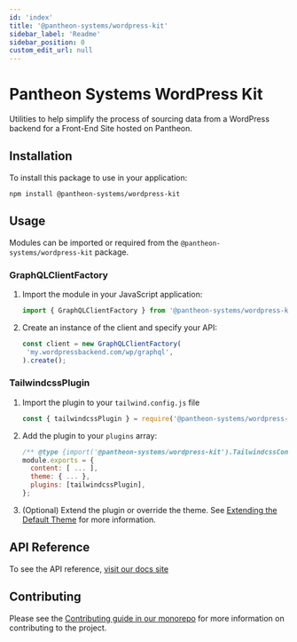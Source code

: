 ```yaml
---
id: 'index'
title: '@pantheon-systems/wordpress-kit'
sidebar_label: 'Readme'
sidebar_position: 0
custom_edit_url: null
---
```


# Pantheon Systems WordPress Kit

Utilities to help simplify the process of sourcing data from a WordPress backend
for a Front-End Site hosted on Pantheon.

## Installation

To install this package to use in your application:

`npm install @pantheon-systems/wordpress-kit`

## Usage

Modules can be imported or required from the `@pantheon-systems/wordpress-kit`
package.

### GraphQLClientFactory

1. Import the module in your JavaScript application:
   ```js
   import { GraphQLClientFactory } from '@pantheon-systems/wordpress-kit';
   ```
2. Create an instance of the client and specify your API:
   ```js
   const client = new GraphQLClientFactory(
   	'my.wordpressbackend.com/wp/graphql',
   ).create();
   ```

### TailwindcssPlugin

1.  Import the plugin to your `tailwind.config.js` file
    ```js
    const { tailwindcssPlugin } = require('@pantheon-systems/wordpress-kit');
    ```
1.  Add the plugin to your `plugins` array:
    ```js
    /** @type {import('@pantheon-systems/wordpress-kit').TailwindcssConfig} */
    module.exports = {
      content: [ ... ],
      theme: { ... },
      plugins: [tailwindcssPlugin],
    };
    ```
1.  (Optional) Extend the plugin or override the theme. See
    [Extending the Default Theme](https://tailwindcss.com/docs/theme#extending-the-default-theme)
    for more information.

## API Reference

To see the API reference,
[visit our docs site](https://decoupledkit.pantheon.io/docs/Packages/wordpress-kit)

## Contributing

Please see the
[Contributing guide in our monorepo](https://github.com/pantheon-systems/decoupled-kit-js/blob/canary/CONTRIBUTING.md)
for more information on contributing to the project.
